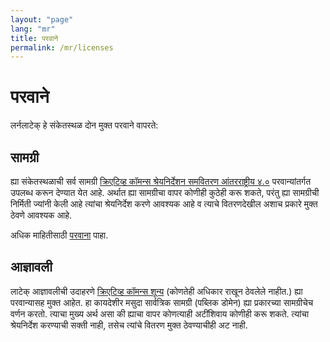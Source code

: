 ```yaml
---
layout: "page"
lang: "mr"
title: परवाने
permalink: /mr/licenses
---
```


# परवाने

लर्नलाटेक् हे संकेतस्थळ दोन मुक्त परवाने वापरते:

## सामग्री

ह्या संकेतस्थळाची सर्व सामग्री [क्रिएटिव्ह कॉमन्स श्रेयनिर्देशन समवितरण आंतरराष्ट्रीय
४.०](https://creativecommons.org/licenses/by-sa/4.0/) 
परवान्यांतर्गत उपलब्ध करून देण्यात येत आहे. अर्थात ह्या सामग्रीचा वापर कोणीही कुठेही करू शकते,
परंतु ह्या सामग्रीची निर्मिती ज्यांनी केली आहे त्यांचा श्रेयनिर्देश करणे आवश्यक आहे व त्याचे
वितरणदेखील अशाच प्रकारे मुक्त ठेवणे आवश्यक आहे.

अधिक माहितीसाठी [परवाना](../LICENSE) पाहा.

## आज्ञावली

लाटेक् आज्ञावलीची उदाहरणे [क्रिएटिव्ह कॉमन्स
शून्य](https://creativecommons.org/share-your-work/public-domain/cc0/) (कोणतेही
अधिकार राखून ठेवलेले नाहीत.) ह्या परवान्यासह मुक्त आहेत. हा कायदेशीर मसुदा सार्वत्रिक सामग्री
(पब्लिक डोमेन) ह्या प्रकारच्या सामग्रीचेच वर्णन करतो. त्याचा मुख्य अर्थ असा की ह्याचा वापर
कोणत्याही अटींशिवाय कोणीही करू शकते. त्यांचा श्रेयनिर्देश करण्याची सक्ती नाही, तसेच त्यांचे
वितरण मुक्त ठेवण्याचीही अट नाही.
